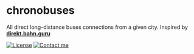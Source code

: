 # chronobuses

All direct long-distance buses connections from a given city.
Inspired by **[direkt.bahn.guru](https://github.com/juliuste/direkt.bahn.guru)**

[![License](https://img.shields.io/github/license/raphaelchalicarne/chronobuses.svg?style=flat)](license)
[![Contact me](https://img.shields.io/badge/contact-email-turquoise)](mailto:raphael.chalicarne+chronobuses@outlook.com)